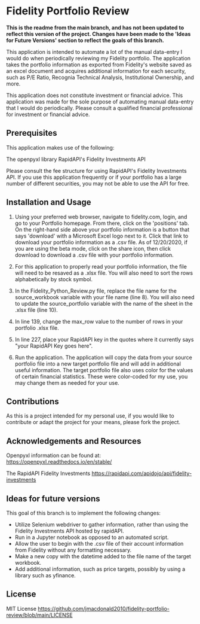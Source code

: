 # Fidelity Portfolio Review

**This is the readme from the main branch, and has not been updated to reflect this version of the project. Changes have been made to the 'Ideas for Future Versions' section to reflect the goals of this branch.**

This application is intended to automate a lot of the manual data-entry I would do when periodically reviewing my Fidelity portfolio. The application takes the portfolio information as exported from Fidelity's website saved as an excel document and acquires additional information for each security, such as P/E Ratio, Recognia Technical Analysis, Institutional Ownership, and more.

This application does not constitute investment or financial advice. This application was made for the sole purpose of automating manual data-entry that I would do periodically. Please consult a qualified financial professional for investment or financial advice. 

## Prerequisites

This application makes use of the following:

The openpyxl library
RapidAPI's Fidelity Investments API

Please consult the fee structure for using RapidAPI's Fidelity Investments API. If you use this application frequently or if your portfolio has a large number of different securities, you may not be able to use the API for free.

## Installation and Usage

1. Using your preferred web browser, navigate to fidelity.com, login, and go to your Portfolio homepage. From there, click on the 'positions' tab. On the right-hand side above your portfolio information is a button that says 'download' with a Microsoft Excel logo next to it. Click that link to download your portfolio information as a .csv file. As of 12/20/2020, if you are using the beta mode, click on the share icon, then click download to download a .csv file with your portfolio information.

2. For this application to properly read your portfolio information, the file will need to be resaved as a .xlsx file. You will also need to sort the rows alphabetically by stock symbol.

3. In the Fidelity_Python_Review.py file, replace the file name for the source_workbook variable with your file name (line 8). You will also need to update the source_portfolio variable with the name of the sheet in the .xlsx file (line 10).

4. In line 139, change the max_row value to the number of rows in your portfolio .xlsx file.

5. In line 227, place your RapidAPI key in the quotes where it currently says "your RapidAPI Key goes here".

6. Run the application. The application will copy the data from your source portfolio file into a new target portfolio file and will add in additional useful information. The target portfolio file also uses color for the values of certain financial statistics. These were color-coded for my use, you may change them as needed for your use.

## Contributions

As this is a project intended for my personal use, if you would like to contribute or adapt the project for your means, please fork the project. 

## Acknowledgements and Resources

Openpyxl information can be found at:
https://openpyxl.readthedocs.io/en/stable/

The RapidAPI Fidelity Investments
https://rapidapi.com/apidojo/api/fidelity-investments

## Ideas for future versions

This goal of this branch is to implement the following changes:

- Utilize Selenium webdriver to gather information, rather than using the Fidelity Investments API hosted by rapidAPI.
- Run in a Jupyter notebook as opposed to an automated script.
- Allow the user to begin with the .csv file of their account information from Fidelity without any formatting necessary.
- Make a new copy with the datetime added to the file name of the target workbook.
- Add additional information, such as price targets, possibly by using a library such as yfinance.

## License

MIT License
https://github.com/jmacdonald2010/fidelity-portfolio-review/blob/main/LICENSE